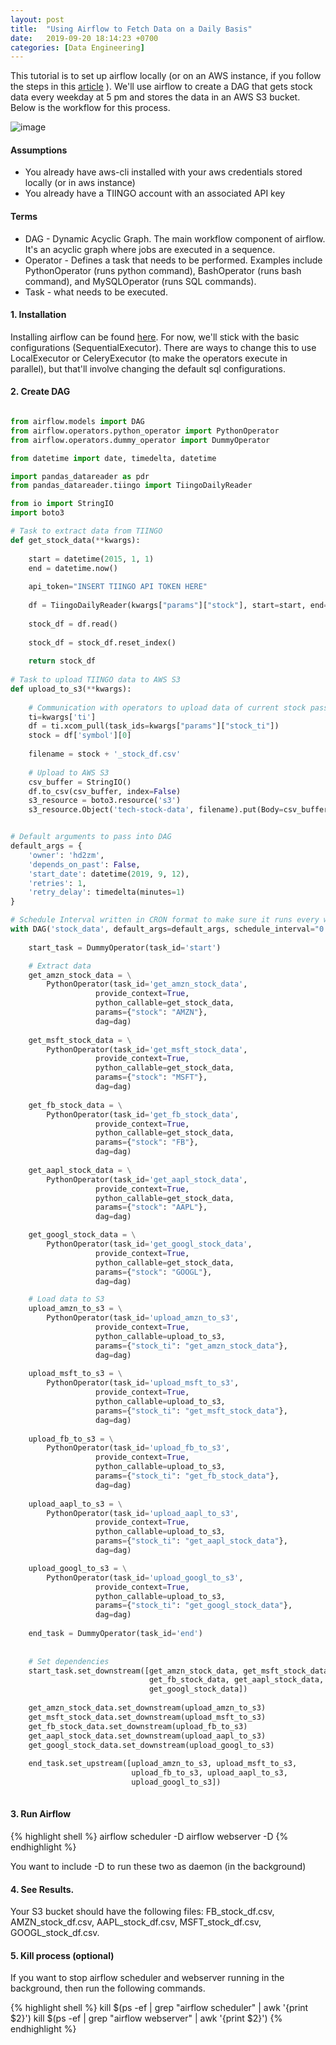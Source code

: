 ```yaml
---
layout: post
title:  "Using Airflow to Fetch Data on a Daily Basis"
date:   2019-09-20 18:14:23 +0700
categories: [Data Engineering]
---
```


This tutorial is to set up airflow locally (or on an AWS instance, if you follow the steps in this [article](https://medium.com/a-r-g-o/installing-apache-airflow-on-ubuntu-aws-6ebac15db211) ). We'll use airflow to create a DAG that gets stock data every weekday at 5 pm and stores the data in an AWS S3 bucket. Below is the workflow for this process.

![image]({{site.url}}/images/projects/analyzing-stocks/ETL.png)

#### Assumptions

* You already have aws-cli installed with your aws credentials stored locally (or in aws instance)
* You already have a TIINGO account with an associated API key

#### Terms

* DAG - Dynamic Acyclic Graph. The main workflow component of airflow. It's an acyclic graph where jobs are executed in a sequence.
* Operator - Defines a task that needs to be performed. Examples include PythonOperator (runs python command), BashOperator (runs bash command), and MySQLOperator (runs SQL commands).
* Task - what needs to be executed. 

#### 1. Installation 

Installing airflow can be found [here](https://airflow.apache.org/installation.html). For now, we'll stick with the basic configurations (SequentialExecutor). There are ways to change this to use LocalExecutor or CeleryExecutor (to make the operators execute in parallel), but that'll involve changing the default sql configurations. 

#### 2. Create DAG

```python

from airflow.models import DAG
from airflow.operators.python_operator import PythonOperator
from airflow.operators.dummy_operator import DummyOperator

from datetime import date, timedelta, datetime

import pandas_datareader as pdr
from pandas_datareader.tiingo import TiingoDailyReader

from io import StringIO
import boto3

# Task to extract data from TIINGO
def get_stock_data(**kwargs):
    
    start = datetime(2015, 1, 1)
    end = datetime.now()
    
    api_token="INSERT TIINGO API TOKEN HERE"
    
    df = TiingoDailyReader(kwargs["params"]["stock"], start=start, end=end, api_key=api_token)
    
    stock_df = df.read()
    
    stock_df = stock_df.reset_index()
    
    return stock_df
    
# Task to upload TIINGO data to AWS S3
def upload_to_s3(**kwargs):
    
    # Communication with operators to upload data of current stock passed in kwargs parameters
    ti=kwargs['ti']
    df = ti.xcom_pull(task_ids=kwargs["params"]["stock_ti"])
    stock = df['symbol'][0]
    
    filename = stock + '_stock_df.csv'
    
    # Upload to AWS S3
    csv_buffer = StringIO()
    df.to_csv(csv_buffer, index=False)
    s3_resource = boto3.resource('s3')
    s3_resource.Object('tech-stock-data', filename).put(Body=csv_buffer.getvalue())


# Default arguments to pass into DAG
default_args = {
    'owner': 'hd2zm',
    'depends_on_past': False,
    'start_date': datetime(2019, 9, 12),
    'retries': 1,
    'retry_delay': timedelta(minutes=1)
}

# Schedule Interval written in CRON format to make sure it runs every weekday at 5 pm. 
with DAG('stock_data', default_args=default_args, schedule_interval="0 17 * * 1-5") as dag:
    
    start_task = DummyOperator(task_id='start')

    # Extract data
    get_amzn_stock_data = \
        PythonOperator(task_id='get_amzn_stock_data',
                   provide_context=True,
                   python_callable=get_stock_data,
                   params={"stock": "AMZN"},
                   dag=dag)
        
    get_msft_stock_data = \
        PythonOperator(task_id='get_msft_stock_data',
                   provide_context=True,
                   python_callable=get_stock_data,
                   params={"stock": "MSFT"},
                   dag=dag)
        
    get_fb_stock_data = \
        PythonOperator(task_id='get_fb_stock_data',
                   provide_context=True,
                   python_callable=get_stock_data,
                   params={"stock": "FB"},
                   dag=dag)
        
    get_aapl_stock_data = \
        PythonOperator(task_id='get_aapl_stock_data',
                   provide_context=True,
                   python_callable=get_stock_data,
                   params={"stock": "AAPL"},
                   dag=dag)

    get_googl_stock_data = \
        PythonOperator(task_id='get_googl_stock_data',
                   provide_context=True,
                   python_callable=get_stock_data,
                   params={"stock": "GOOGL"},
                   dag=dag)

    # Load data to S3
    upload_amzn_to_s3 = \
        PythonOperator(task_id='upload_amzn_to_s3',
                   provide_context=True,
                   python_callable=upload_to_s3,
                   params={"stock_ti": "get_amzn_stock_data"},
                   dag=dag)
        
    upload_msft_to_s3 = \
        PythonOperator(task_id='upload_msft_to_s3',
                   provide_context=True,
                   python_callable=upload_to_s3,
                   params={"stock_ti": "get_msft_stock_data"},
                   dag=dag)
        
    upload_fb_to_s3 = \
        PythonOperator(task_id='upload_fb_to_s3',
                   provide_context=True,
                   python_callable=upload_to_s3,
                   params={"stock_ti": "get_fb_stock_data"},
                   dag=dag)
        
    upload_aapl_to_s3 = \
        PythonOperator(task_id='upload_aapl_to_s3',
                   provide_context=True,
                   python_callable=upload_to_s3,
                   params={"stock_ti": "get_aapl_stock_data"},
                   dag=dag)

    upload_googl_to_s3 = \
        PythonOperator(task_id='upload_googl_to_s3',
                   provide_context=True,
                   python_callable=upload_to_s3,
                   params={"stock_ti": "get_googl_stock_data"},
                   dag=dag)
        
    end_task = DummyOperator(task_id='end')
       
    
    # Set dependencies
    start_task.set_downstream([get_amzn_stock_data, get_msft_stock_data,
                               get_fb_stock_data, get_aapl_stock_data,
                               get_googl_stock_data])
    
    get_amzn_stock_data.set_downstream(upload_amzn_to_s3)
    get_msft_stock_data.set_downstream(upload_msft_to_s3)
    get_fb_stock_data.set_downstream(upload_fb_to_s3)
    get_aapl_stock_data.set_downstream(upload_aapl_to_s3)
    get_googl_stock_data.set_downstream(upload_googl_to_s3)
    
    end_task.set_upstream([upload_amzn_to_s3, upload_msft_to_s3,
                           upload_fb_to_s3, upload_aapl_to_s3,
                           upload_googl_to_s3])
  
```

#### 3. Run Airflow

{% highlight shell %}
airflow scheduler -D
airflow webserver -D
{% endhighlight %}

You want to include -D to run these two as daemon (in the background)

#### 4. See Results. 

Your S3 bucket should have the following files: FB_stock_df.csv, AMZN_stock_df.csv, AAPL_stock_df.csv, MSFT_stock_df.csv, GOOGL_stock_df.csv. 

#### 5. Kill process (optional)

If you want to stop airflow scheduler and webserver running in the background, then run the following commands. 

{% highlight shell %}
kill $(ps -ef | grep "airflow scheduler" | awk '{print $2}')
kill $(ps -ef | grep "airflow webserver" | awk '{print $2}')
{% endhighlight %}